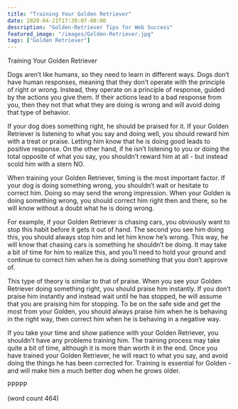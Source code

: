 ```yaml
---
title: "Training Your Golden Retriever"
date: 2020-04-21T17:39:07-08:00
description: "Golden-Retriever Tips for Web Success"
featured_image: "/images/Golden-Retriever.jpg"
tags: ["Golden Retriever"]
---
```


Training Your Golden Retriever

Dogs aren’t like humans, so they need to learn in different ways.  Dogs don’t have human responses, meaning that they don’t operate with the principle of right or wrong.  Instead, they operate on a principle of response, guided by the actions you give them.  If their actions lead to a bad response from you, then they not that what they are doing is wrong and will avoid doing that type of behavior.

If your dog does something right, he should be praised for it.  If your Golden Retriever is listening to what you say and doing well, you should reward him with a treat or praise.  Letting him know that he is doing good leads to positive response.  On the other hand, if he isn’t listening to you or doing the total opposite of what you say, you shouldn’t reward him at all - but instead scold him with a stern NO.

When training your Golden Retriever, timing is the most important factor.  If your dog is doing something wrong, you shouldn’t wait or hesitate to correct him. Doing so may send the wrong impression.  When your Golden is doing something wrong, you should correct him right then and there, so he will know without a doubt what he is doing wrong.

For example, if your Golden Retriever is chasing cars, you obviously want to stop this habit before it gets it out of hand.  The second you see him doing this, you should always stop him and let him know he’s wrong.  This way, he will know that chasing cars is something he shouldn’t be doing.  It may take a bit of time for him to realize this, and you’ll need to hold your ground and continue to correct him when he is doing something that you don’t approve of.

This type of theory is similar to that of praise.  When you see your Golden Retriever doing something right, you should praise him instantly.  If you don’t praise him instantly and instead wait until he has stopped, he will assume that you are praising him for stopping.  To be on the safe side and get the most from your Golden, you should always praise him when he is behaving in the right way, then correct him when he is behaving in a negative way.

If you take your time and show patience with your Golden Retriever, you shouldn’t have any problems training him.  The training process may take quite a bit of time, although it is more than worth it in the end.  Once you have trained your Golden Retriever, he will react to what you say, and avoid doing the things he has been corrected for.  Training is essential for Golden - and will make him a much better dog when he grows older.

PPPPP

(word count 464)
